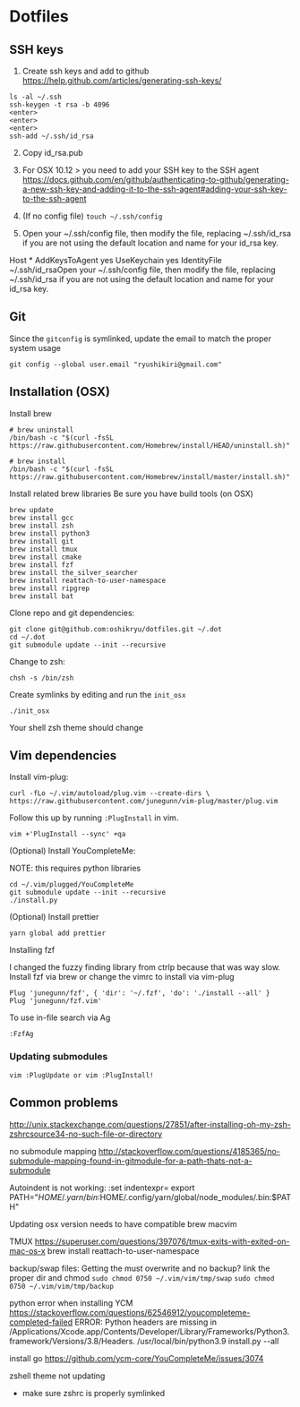 # Dotfiles

## SSH keys

1. Create ssh keys and add to github https://help.github.com/articles/generating-ssh-keys/
```
ls -al ~/.ssh
ssh-keygen -t rsa -b 4096
<enter>
<enter>
<enter>
ssh-add ~/.ssh/id_rsa
```
2. Copy id_rsa.pub

3. For OSX 10.12 > you need to add your SSH key to the SSH agent
https://docs.github.com/en/github/authenticating-to-github/generating-a-new-ssh-key-and-adding-it-to-the-ssh-agent#adding-your-ssh-key-to-the-ssh-agent

4. (If no config file) `touch ~/.ssh/config`
5. Open your ~/.ssh/config file, then modify the file, replacing ~/.ssh/id_rsa if you are not using the default location and name for your id_rsa key.

>
Host *
  AddKeysToAgent yes
  UseKeychain yes
  IdentityFile ~/.ssh/id_rsaOpen your ~/.ssh/config file, then modify the file, replacing ~/.ssh/id_rsa if you are not using the default location and name for your id_rsa key.

## Git
Since the `gitconfig` is symlinked, update the email to match the proper system usage

```
git config --global user.email "ryushikiri@gmail.com"
```

## Installation (OSX)
Install brew
```
# brew uninstall
/bin/bash -c "$(curl -fsSL https://raw.githubusercontent.com/Homebrew/install/HEAD/uninstall.sh)"

# brew install
/bin/bash -c "$(curl -fsSL https://raw.githubusercontent.com/Homebrew/install/master/install.sh)"
```

Install related brew libraries
Be sure you have build tools (on OSX)
```
brew update
brew install gcc
brew install zsh
brew install python3
brew install git
brew install tmux
brew install cmake
brew install fzf
brew install the_silver_searcher
brew install reattach-to-user-namespace
brew install ripgrep
brew install bat
```

Clone repo and git dependencies:

```
git clone git@github.com:oshikryu/dotfiles.git ~/.dot
cd ~/.dot
git submodule update --init --recursive
```

Change to zsh:

```
chsh -s /bin/zsh
```

Create symlinks by editing and run the `init_osx`

```
./init_osx
```

Your shell zsh theme should change

## Vim dependencies
Install vim-plug:

```
curl -fLo ~/.vim/autoload/plug.vim --create-dirs \
https://raw.githubusercontent.com/junegunn/vim-plug/master/plug.vim
```

Follow this up by running `:PlugInstall` in vim.

```
vim +'PlugInstall --sync' +qa
```

(Optional) Install YouCompleteMe:

NOTE: this requires python libraries
```
cd ~/.vim/plugged/YouCompleteMe
git submodule update --init --recursive
./install.py
```

(Optional) Install prettier

```
yarn global add prettier
```

Installing fzf

I changed the fuzzy finding library from ctrlp because that was way slow. Install fzf via brew or
change the vimrc to install via vim-plug

```
Plug 'junegunn/fzf', { 'dir': '~/.fzf', 'do': './install --all' }
Plug 'junegunn/fzf.vim'
```

To use in-file search via Ag
```
:FzfAg
```

### Updating submodules
```
vim :PlugUpdate or vim :PlugInstall!
```


## Common problems
http://unix.stackexchange.com/questions/27851/after-installing-oh-my-zsh-zshrcsource34-no-such-file-or-directory

no submodule mapping
http://stackoverflow.com/questions/4185365/no-submodule-mapping-found-in-gitmodule-for-a-path-thats-not-a-submodule

Autoindent is not working:
:set indentexpr=
export PATH="$HOME/.yarn/bin:$HOME/.config/yarn/global/node_modules/.bin:$PATH"

Updating osx version needs to have compatible brew macvim

TMUX
https://superuser.com/questions/397076/tmux-exits-with-exited-on-mac-os-x
brew install reattach-to-user-namespace

backup/swap files:
Getting the must overwrite and no backup? link the proper dir and chmod
`sudo chmod 0750 ~/.vim/vim/tmp/swap`
`sudo chmod 0750 ~/.vim/vim/tmp/backup`


python error when installing YCM
https://stackoverflow.com/questions/62546912/youcompleteme-completed-failed
ERROR: Python headers are missing in /Applications/Xcode.app/Contents/Developer/Library/Frameworks/Python3.framework/Versions/3.8/Headers.
/usr/local/bin/python3.9 install.py --all

install go https://github.com/ycm-core/YouCompleteMe/issues/3074

zshell theme not updating
- make sure zshrc is properly symlinked
